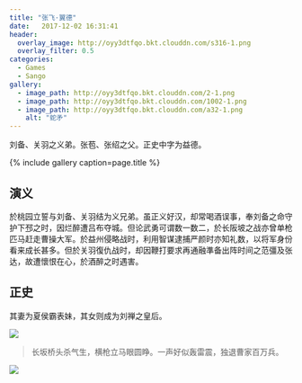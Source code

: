 ```yaml
---
title: "张飞·翼德"
date:   2017-12-02 16:31:41
header:
  overlay_image: http://oyy3dtfqo.bkt.clouddn.com/s316-1.png
  overlay_filter: 0.5
categories:
  - Games
  - Sango
gallery:
  - image_path: http://oyy3dtfqo.bkt.clouddn.com/2-1.png
  - image_path: http://oyy3dtfqo.bkt.clouddn.com/1002-1.png
  - image_path: http://oyy3dtfqo.bkt.clouddn.com/a32-1.png
    alt: "蛇矛"
---
```


刘备、关羽之义弟。张苞、张绍之父。正史中字为益德。

{% include gallery caption=page.title %}

## 演义

於桃园立誓与刘备、关羽结为义兄弟。虽正义好汉，却常喝酒误事，奉刘备之命守护下邳之时，因烂醉遭吕布夺城。但论武勇可谓数一数二，於长阪坡之战亦曾单枪匹马赶走曹操大军。於益州侵略战时，利用智谋逮捕严颜时亦知礼数，以将军身份看来成长甚多。但於关羽復仇战时，却因鞭打要求再通融準备出阵时间之范彊及张达，故遭懷恨在心，於酒醉之时遇害。

## 正史

其妻为夏侯霸表妹，其女则成为刘禅之皇后。

![](http://oyy3dtfqo.bkt.clouddn.com/f439-1.png)

> 长坂桥头杀气生，横枪立马眼圆睁。一声好似轰雷震，独退曹家百万兵。

![](http://oyy3dtfqo.bkt.clouddn.com/f442-1.png)